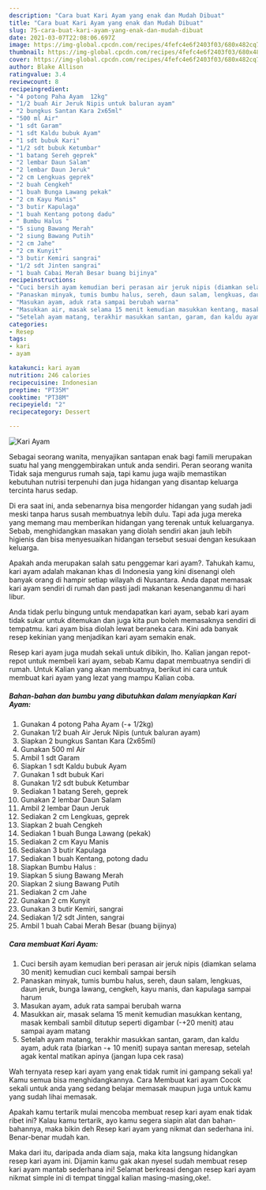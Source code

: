 ```yaml
---
description: "Cara buat Kari Ayam yang enak dan Mudah Dibuat"
title: "Cara buat Kari Ayam yang enak dan Mudah Dibuat"
slug: 75-cara-buat-kari-ayam-yang-enak-dan-mudah-dibuat
date: 2021-03-07T22:08:06.697Z
image: https://img-global.cpcdn.com/recipes/4fefc4e6f2403f03/680x482cq70/kari-ayam-foto-resep-utama.jpg
thumbnail: https://img-global.cpcdn.com/recipes/4fefc4e6f2403f03/680x482cq70/kari-ayam-foto-resep-utama.jpg
cover: https://img-global.cpcdn.com/recipes/4fefc4e6f2403f03/680x482cq70/kari-ayam-foto-resep-utama.jpg
author: Blake Allison
ratingvalue: 3.4
reviewcount: 8
recipeingredient:
- "4 potong Paha Ayam  12kg"
- "1/2 buah Air Jeruk Nipis untuk baluran ayam"
- "2 bungkus Santan Kara 2x65ml"
- "500 ml Air"
- "1 sdt Garam"
- "1 sdt Kaldu bubuk Ayam"
- "1 sdt bubuk Kari"
- "1/2 sdt bubuk Ketumbar"
- "1 batang Sereh geprek"
- "2 lembar Daun Salam"
- "2 lembar Daun Jeruk"
- "2 cm Lengkuas geprek"
- "2 buah Cengkeh"
- "1 buah Bunga Lawang pekak"
- "2 cm Kayu Manis"
- "3 butir Kapulaga"
- "1 buah Kentang potong dadu"
- " Bumbu Halus "
- "5 siung Bawang Merah"
- "2 siung Bawang Putih"
- "2 cm Jahe"
- "2 cm Kunyit"
- "3 butir Kemiri sangrai"
- "1/2 sdt Jinten sangrai"
- "1 buah Cabai Merah Besar buang bijinya"
recipeinstructions:
- "Cuci bersih ayam kemudian beri perasan air jeruk nipis (diamkan selama 30 menit) kemudian cuci kembali sampai bersih"
- "Panaskan minyak, tumis bumbu halus, sereh, daun salam, lengkuas, daun jeruk, bunga lawang, cengkeh, kayu manis, dan kapulaga sampai harum"
- "Masukan ayam, aduk rata sampai berubah warna"
- "Masukkan air, masak selama 15 menit kemudian masukkan kentang, masak kembali sambil ditutup seperti digambar (-+20 menit) atau sampai ayam matang"
- "Setelah ayam matang, terakhir masukkan santan, garam, dan kaldu ayam, aduk rata (biarkan -+ 10 menit) supaya santan meresap, setelah agak kental matikan apinya (jangan lupa cek rasa)"
categories:
- Resep
tags:
- kari
- ayam

katakunci: kari ayam 
nutrition: 246 calories
recipecuisine: Indonesian
preptime: "PT35M"
cooktime: "PT38M"
recipeyield: "2"
recipecategory: Dessert

---
```



![Kari Ayam](https://img-global.cpcdn.com/recipes/4fefc4e6f2403f03/680x482cq70/kari-ayam-foto-resep-utama.jpg)

Sebagai seorang wanita, menyajikan santapan enak bagi famili merupakan suatu hal yang menggembirakan untuk anda sendiri. Peran seorang  wanita Tidak saja mengurus rumah saja, tapi kamu juga wajib memastikan kebutuhan nutrisi terpenuhi dan juga hidangan yang disantap keluarga tercinta harus sedap.

Di era  saat ini, anda sebenarnya bisa mengorder hidangan yang sudah jadi meski tanpa harus susah membuatnya lebih dulu. Tapi ada juga mereka yang memang mau memberikan hidangan yang terenak untuk keluarganya. Sebab, menghidangkan masakan yang diolah sendiri akan jauh lebih higienis dan bisa menyesuaikan hidangan tersebut sesuai dengan kesukaan keluarga. 



Apakah anda merupakan salah satu penggemar kari ayam?. Tahukah kamu, kari ayam adalah makanan khas di Indonesia yang kini disenangi oleh banyak orang di hampir setiap wilayah di Nusantara. Anda dapat memasak kari ayam sendiri di rumah dan pasti jadi makanan kesenanganmu di hari libur.

Anda tidak perlu bingung untuk mendapatkan kari ayam, sebab kari ayam tidak sukar untuk ditemukan dan juga kita pun boleh memasaknya sendiri di tempatmu. kari ayam bisa diolah lewat beraneka cara. Kini ada banyak resep kekinian yang menjadikan kari ayam semakin enak.

Resep kari ayam juga mudah sekali untuk dibikin, lho. Kalian jangan repot-repot untuk membeli kari ayam, sebab Kamu dapat membuatnya sendiri di rumah. Untuk Kalian yang akan membuatnya, berikut ini cara untuk membuat kari ayam yang lezat yang mampu Kalian coba.

<!--inarticleads1-->

##### Bahan-bahan dan bumbu yang dibutuhkan dalam menyiapkan Kari Ayam:

1. Gunakan 4 potong Paha Ayam (-+ 1/2kg)
1. Gunakan 1/2 buah Air Jeruk Nipis (untuk baluran ayam)
1. Siapkan 2 bungkus Santan Kara (2x65ml)
1. Gunakan 500 ml Air
1. Ambil 1 sdt Garam
1. Siapkan 1 sdt Kaldu bubuk Ayam
1. Gunakan 1 sdt bubuk Kari
1. Gunakan 1/2 sdt bubuk Ketumbar
1. Sediakan 1 batang Sereh, geprek
1. Gunakan 2 lembar Daun Salam
1. Ambil 2 lembar Daun Jeruk
1. Sediakan 2 cm Lengkuas, geprek
1. Siapkan 2 buah Cengkeh
1. Sediakan 1 buah Bunga Lawang (pekak)
1. Sediakan 2 cm Kayu Manis
1. Sediakan 3 butir Kapulaga
1. Sediakan 1 buah Kentang, potong dadu
1. Siapkan  Bumbu Halus :
1. Siapkan 5 siung Bawang Merah
1. Siapkan 2 siung Bawang Putih
1. Sediakan 2 cm Jahe
1. Gunakan 2 cm Kunyit
1. Gunakan 3 butir Kemiri, sangrai
1. Sediakan 1/2 sdt Jinten, sangrai
1. Ambil 1 buah Cabai Merah Besar (buang bijinya)




<!--inarticleads2-->

##### Cara membuat Kari Ayam:

1. Cuci bersih ayam kemudian beri perasan air jeruk nipis (diamkan selama 30 menit) kemudian cuci kembali sampai bersih
1. Panaskan minyak, tumis bumbu halus, sereh, daun salam, lengkuas, daun jeruk, bunga lawang, cengkeh, kayu manis, dan kapulaga sampai harum
1. Masukan ayam, aduk rata sampai berubah warna
1. Masukkan air, masak selama 15 menit kemudian masukkan kentang, masak kembali sambil ditutup seperti digambar (-+20 menit) atau sampai ayam matang
1. Setelah ayam matang, terakhir masukkan santan, garam, dan kaldu ayam, aduk rata (biarkan -+ 10 menit) supaya santan meresap, setelah agak kental matikan apinya (jangan lupa cek rasa)




Wah ternyata resep kari ayam yang enak tidak rumit ini gampang sekali ya! Kamu semua bisa menghidangkannya. Cara Membuat kari ayam Cocok sekali untuk anda yang sedang belajar memasak maupun juga untuk kamu yang sudah lihai memasak.

Apakah kamu tertarik mulai mencoba membuat resep kari ayam enak tidak ribet ini? Kalau kamu tertarik, ayo kamu segera siapin alat dan bahan-bahannya, maka bikin deh Resep kari ayam yang nikmat dan sederhana ini. Benar-benar mudah kan. 

Maka dari itu, daripada anda diam saja, maka kita langsung hidangkan resep kari ayam ini. Dijamin kamu gak akan nyesel sudah membuat resep kari ayam mantab sederhana ini! Selamat berkreasi dengan resep kari ayam nikmat simple ini di tempat tinggal kalian masing-masing,oke!.


